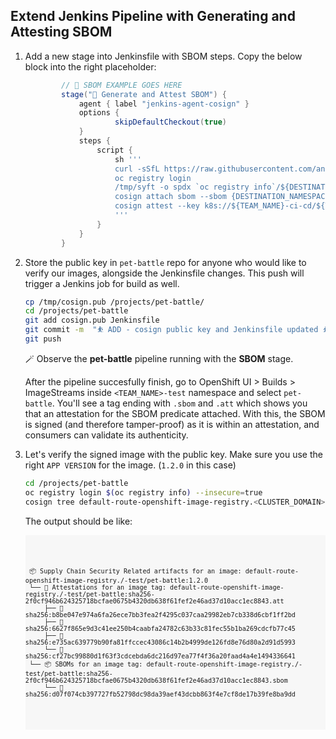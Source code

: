 ## Extend Jenkins Pipeline with Generating and Attesting SBOM

1. Add a new stage into Jenkinsfile with SBOM steps. Copy the below block into the right placeholder:

    ```groovy
            // 🔏 SBOM EXAMPLE GOES HERE
            stage("💸 Generate and Attest SBOM") {
                agent { label "jenkins-agent-cosign" }           
                options {
                        skipDefaultCheckout(true)
                }
                steps {
                    script {
                        sh '''
                        curl -sSfL https://raw.githubusercontent.com/anchore/syft/main/install.sh | sh -s -- -b /tmp/
                        oc registry login
                        /tmp/syft -o spdx `oc registry info`/${DESTINATION_NAMESPACE}/${APP_NAME}:${VERSION} > ${DESTINATION_NAMESPACE}-${APP_NAME}-${VERSION}.sbom
                        cosign attach sbom --sbom {DESTINATION_NAMESPACE}-${APP_NAME}-${VERSION}.sbom `oc registry info`/${DESTINATION_NAMESPACE}/${APP_NAME}:${VERSION}
                        cosign attest --key k8s://${TEAM_NAME}-ci-cd/${TEAM_NAME}-cosign  --predicate {DESTINATION_NAMESPACE}-${APP_NAME}-${VERSION}.sbom `oc registry info`/${DESTINATION_NAMESPACE}/${APP_NAME}:${VERSION}
                        '''
                    }
                }
            }
    ```

3. Store the public key in `pet-battle` repo for anyone who would like to verify our images, alongside the Jenkinsfile changes. This push will trigger a Jenkins job for build as well.

    ```bash
    cp /tmp/cosign.pub /projects/pet-battle/
    cd /projects/pet-battle
    git add cosign.pub Jenkinsfile
    git commit -m  "⛹️ ADD - cosign public key and Jenkinsfile updated ⛹️"
    git push
    ```

    🪄 Observe the **pet-battle** pipeline running with the **SBOM** stage.
    <insert image>

    After the pipeline succesfully finish, go to OpenShift UI > Builds > ImageStreams inside `<TEAM_NAME>-test` namespace and select `pet-battle`. You'll see a tag ending with `.sbom` and `.att` which shows you that an attestation for the SBOM predicate attached. With this, the SBOM is signed (and therefore tamper-proof) as it is within an attestation, and consumers can validate its authenticity.

    <insert image>


4. Let's verify the signed image with the public key. Make sure you use the right `APP VERSION` for the image. (`1.2.0` in this case)

    ```bash
    cd /projects/pet-battle
    oc registry login $(oc registry info) --insecure=true
    cosign tree default-route-openshift-image-registry.<CLUSTER_DOMAIN>/<TEAM_NAME>-test/pet-battle:1.2.0 --allow-insecure-registry
    ```

    The output should be like:

    <div class="slider" style="background: #f7f7f7">
    <pre><code class="slide">
    <pre><code class="language-bash">
    📦 Supply Chain Security Related artifacts for an image: default-route-openshift-image-registry.<CLUSTER_DOMAIN>/<TEAM_NAME>-test/pet-battle:1.2.0
    └── 💾 Attestations for an image tag: default-route-openshift-image-registry.<CLUSTER_DOMAIN>/<TEAM_NAME>-test/pet-battle:sha256-2f0cf946b624325718bcfae0675b4320db638f61fef2e46ad37d10acc1ec8843.att
        ├── 🍒 sha256:b8be047e974a6fa26ece7bb3fea2f4295c037caa29982eb7cb338d6cbf1ff2bd
        ├── 🍒 sha256:6627f865e9d3c41ee250b4caabfa24782c63b33c81fec55b1ba269cdcfb77c45
        ├── 🍒 sha256:e735ac639779b90fa81ffccec43086c14b2b4999de126fd8e76d80a2d91d5993
        └── 🍒 sha256:cf27bc99880d1f63f3cdcebda6dc216d97ea77f4f36a20faad4a4e1494336641
    └── 📦 SBOMs for an image tag: default-route-openshift-image-registry.<CLUSTER_DOMAIN>/<TEAM_NAME>-test/pet-battle:sha256-2f0cf946b624325718bcfae0675b4320db638f61fef2e46ad37d10acc1ec8843.sbom
        └── 🍒 sha256:d07f074cb397727fb52798dc98da39aef43dcbb863f4e7cf8de17b39fe8ba9dd
    </pre></code>
    </code></pre></div>
